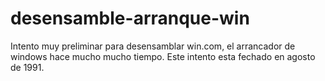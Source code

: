 # desensamble-arranque-win

Intento muy preliminar para desensamblar win.com, el arrancador de windows hace
mucho mucho tiempo. Este intento esta fechado en agosto de 1991.
